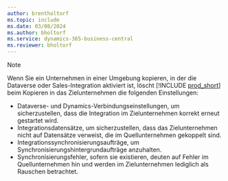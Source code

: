 ```yaml
---
author: brentholtorf
ms.topic: include
ms.date: 03/08/2024
ms.author: bholtorf
ms.service: dynamics-365-business-central
ms.reviewer: bholtorf
---
```


> [!NOTE]
> Wenn Sie ein Unternehmen in einer Umgebung kopieren, in der die Dataverse oder Sales-Integration aktiviert ist, löscht [!INCLUDE [prod_short](prod_short.md)] beim Kopieren in das Zielunternehmen die folgenden Einstellungen:
>
> * Dataverse- und Dynamics-Verbindungseinstellungen, um sicherzustellen, dass die Integration im Zielunternehmen korrekt erneut gestartet wird.
> * Integrationsdatensätze, um sicherzustellen, dass das Zielunternehmen nicht auf Datensätze verweist, die im Quellunternehmen gekoppelt sind.
> * Integrationssynchronisierungsaufträge, um Synchronisierungshintergrundaufträge anzuhalten.
> * Synchronisierungsfehler, sofern sie existieren, deuten auf Fehler im Quellunternehmen hin und werden im Zielunternehmen lediglich als Rauschen betrachtet.